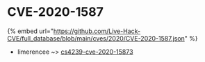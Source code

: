 # CVE-2020-1587
{% embed url="https://github.com/Live-Hack-CVE/full_database/blob/main/cves/2020/CVE-2020-1587.json" %}

* limerencee ~> [cs4239-cve-2020-15873](https://www.alice-snow.ru/2020/database/cve-2020-1587/cs4239-cve-2020-15873-limerencee)